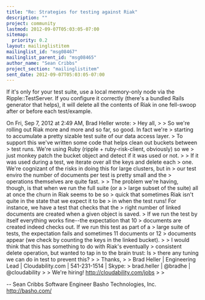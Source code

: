 ```yaml
---
title: "Re: Strategies for testing against Riak"
description: ""
project: community
lastmod: 2012-09-07T05:03:05-07:00
sitemap:
  priority: 0.2
layout: mailinglistitem
mailinglist_id: "msg08467"
mailinglist_parent_id: "msg08465"
author_name: "Sean Cribbs"
project_section: "mailinglistitem"
sent_date: 2012-09-07T05:03:05-07:00
---
```



If it's only for your test suite, use a local memory-only node via the
Ripple::TestServer. If you configure it correctly (there's a bundled
Rails generator that helps), it will delete all the contents of Riak
in one fell-swoop after or before each test/example.

On Fri, Sep 7, 2012 at 2:49 AM, Brad Heller  wrote:
&gt; Hey all,
&gt;
&gt; So we're rolling out Riak more and more and so far, so good. In fact we're
&gt; starting to accumulate a pretty sizable test suite of our data access layer.
&gt; To support this we've written some code that helps clean out buckets between
&gt; test runs. We're using Ruby (ripple + ruby-risk-client, obviously) so we
&gt; just monkey patch the bucket object and detect if it was used or not.
&gt;
&gt; If it was used during a test, we iterate over all the keys and delete each
&gt; one. We're cognizant of the risks in doing this for large clusters, but in
&gt; our test enviro the number of documents per test is pretty small and the
&gt; operations themselves are quite fast.
&gt;
&gt; The problem we're having, though, is that when we run the full suite (or a
&gt; large subset of the suite) all at once the churn in Riak seems to be so
&gt; quick that sometimes Riak isn't quite in the state that we expect it to be
&gt; in when the test runs! For instance, we have a test that checks that the
&gt; right number of linked documents are created when a given object is saved.
&gt; If we run the test by itself everything works fine--the expectation that 10
&gt; documents are created indeed checks out. If we run this test as part of a
&gt; large suite of tests, the expectation fails and sometimes 11 documents or 12
&gt; documents appear (we check by counting the keys in the linked bucket).
&gt;
&gt; I would think that this has something to do with Riak's eventually
&gt; consistent delete operation, but wanted to tap in to the brain trust: Is
&gt; there any tuning we can do in test to prevent this?
&gt;
&gt; Thanks,
&gt;
&gt; Brad Heller | Engineering Lead | Cloudability.com | 541-231-1514 | Skype:
&gt; brad.heller | @bradhe | @cloudability
&gt;
&gt; We're hiring! http://cloudability.com/jobs
&gt;
&gt;


-- 
Sean Cribbs 
Software Engineer
Basho Technologies, Inc.
http://basho.com/

